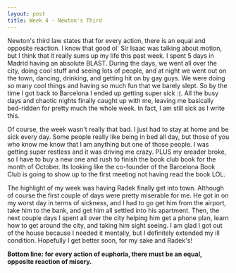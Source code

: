 ```yaml
---
layout: post
title: Week 4 - Newton's Third
---
```


<div>
  
<p> Newton's third law states that for every action, there is an equal and opposite reaction. I know that good ol' Sir Isaac was talking about motion, but I think that it really sums up my life this past week. I spent 5 days in Madrid having an absolute BLAST. During the days, we went all over the city, doing cool stuff and seeing lots of people, and at night we went out on the town, dancing, drinking, and getting hit on by gay guys. We were doing so many cool things and having so much fun that we barely slept. So by the time I got back to Barcelona I ended up getting super sick :(. All the busy days and chaotic nights finally caught up with me, leaving me basically bed-ridden for pretty much the whole week. In fact, I am still sick as I write this. </p>

<p> Of course, the week wasn't really that bad. I just had to stay at home and be sick every day. Some people really like being in bed all day, but those of you who know me know that I am anything but one of those people. I was getting super restless and it was driving me crazy. PLUS my ereader broke, so I have to buy a new one and rush to finish the book club book for the month of October. Its looking like the co-founder of the Barcelona Book Club is going to show up to the first meeting not having read the book LOL. </p>

<p> The highlight of my week was having Radek finally get into town. Although of course the first couple of days were pretty miserable for me. He got in on my worst day in terms of sickness, and I had to go get him from the airport, take him to the bank, and get him all settled into his apartment. Then, the next couple days I spent all over the city helping him get a phone plan, learn how to get around the city, and taking him sight seeing. I am glad I got out of the house because I needed it mentally, but I definitely extended my ill condition. Hopefully I get better soon, for my sake and Radek's! </p>

<p> <b> Bottom line: for every action of euphoria, there must be an equal, opposite reaction of misery.</b> </p>
  
</div>
